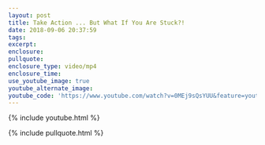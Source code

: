 ```yaml
---
layout: post
title: Take Action ... But What If You Are Stuck?!
date: 2018-09-06 20:37:59
tags:
excerpt:
enclosure:
pullquote:
enclosure_type: video/mp4
enclosure_time:
use_youtube_image: true
youtube_alternate_image:
youtube_code: 'https://www.youtube.com/watch?v=0MEj9sQsYUU&feature=youtu.be'
---
```


{% include youtube.html %}

{% include pullquote.html %}